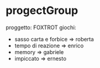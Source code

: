 # progectGroup
proggetto: FOXTROT
giochi:
- sasso carta e forbice => roberta
- tempo di reazione => enrico
- memory => gabriele
- impiccato => ernesto

  
